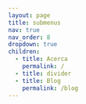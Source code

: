 ```yaml
---
layout: page
title: submenus
nav: true
nav_order: 8
dropdown: true
children:
  - title: Acerca
    permalink: /
  - title: divider
  - title: Blog
    permalink: /blog
---
```

